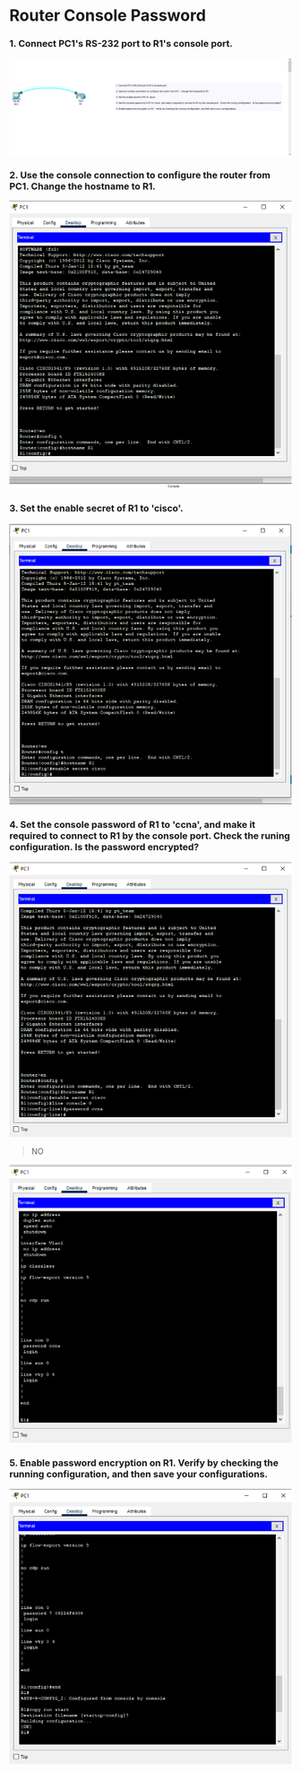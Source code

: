 Router Console Password<a name="TOP"></a>
===================

### 1. Connect PC1's RS-232 port to R1's console port. ###
![picture alt](../003%20Router%20Console%20Password/images/a.png "Title is optional")

### 2. Use the console connection to configure the router from PC1.  Change the hostname to R1. ###
![picture alt](../003%20Router%20Console%20Password/images/b.png "Title is optional")

### 3. Set the enable secret of R1 to 'cisco'. ###
![picture alt](../003%20Router%20Console%20Password/images/c.png "Title is optional")

### 4. Set the console password of R1 to 'ccna', and make it required to connect to R1 by the console port.  Check the runing configuration.  Is the password encrypted? ###

![picture alt](../003%20Router%20Console%20Password/images/da.png "Title is optional")

>NO

![picture alt](../003%20Router%20Console%20Password/images/db.png "Title is optional")

### 5. Enable password encryption on R1.  Verify by checking the running configuration, and then save your configurations. ###
![picture alt](../003%20Router%20Console%20Password/images/e.png "Title is optional")

